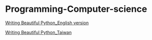 # Programming-Computer-science

[Writing Beautiful Python_English version](https://www.python.org/dev/peps/pep-0008/)

[Writing Beautiful Python_Taiwan](https://cflin.com/wordpress/603/pep8-python%E7%B7%A8%E7%A2%BC%E8%A6%8F%E7%AF%84%E6%89%8B%E5%86%8)
